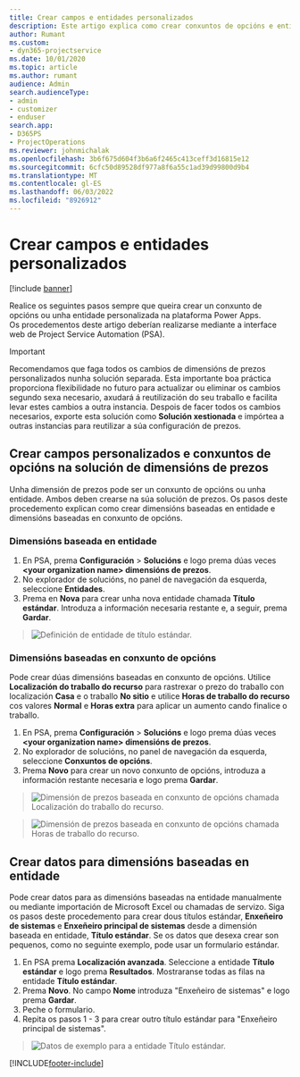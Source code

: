 ```yaml
---
title: Crear campos e entidades personalizados
description: Este artigo explica como crear conxuntos de opcións e entidades na súa propia solución na plataforma Power Apps.
author: Rumant
ms.custom:
- dyn365-projectservice
ms.date: 10/01/2020
ms.topic: article
ms.author: rumant
audience: Admin
search.audienceType:
- admin
- customizer
- enduser
search.app:
- D365PS
- ProjectOperations
ms.reviewer: johnmichalak
ms.openlocfilehash: 3b6f675d604f3b6a6f2465c413ceff3d16815e12
ms.sourcegitcommit: 6cfc50d89528df977a8f6a55c1ad39d99800d9b4
ms.translationtype: MT
ms.contentlocale: gl-ES
ms.lasthandoff: 06/03/2022
ms.locfileid: "8926912"
---
```

# <a name="create-custom-fields-and-entities"></a>Crear campos e entidades personalizados 

[!include [banner](../includes/psa-now-project-operations.md)]

Realice os seguintes pasos sempre que queira crear un conxunto de opcións ou unha entidade personalizada na plataforma Power Apps.  
Os procedementos deste artigo deberían realizarse mediante a interface web de Project Service Automation (PSA).

> [!IMPORTANT]
> Recomendamos que faga todos os cambios de dimensións de prezos personalizados nunha solución separada. Esta importante boa práctica proporciona flexibilidade no futuro para actualizar ou eliminar os cambios segundo sexa necesario, axudará á reutilización do seu traballo e facilita levar estes cambios a outra instancia. Despois de facer todos os cambios necesarios, exporte esta solución como **Solución xestionada** e impórtea a outras instancias para reutilizar a súa configuración de prezos.

  
## <a name="create-custom-fields-and-option-sets-in-the-pricing-dimension-solution"></a>Crear campos personalizados e conxuntos de opcións na solución de dimensións de prezos

Unha dimensión de prezos pode ser un conxunto de opcións ou unha entidade. Ambos deben crearse na súa solución de prezos. Os pasos deste procedemento explican como crear dimensións baseadas en entidade e dimensións baseadas en conxunto de opcións.

### <a name="entity-based-dimensions"></a>Dimensións baseada en entidade

1. En PSA, prema **Configuración** > **Solucións** e logo prema dúas veces **\<your organization name> dimensións de prezos**.
2. No explorador de solucións, no panel de navegación da esquerda, seleccione **Entidades**.
3. Prema en **Nova** para crear unha nova entidade chamada **Título estándar**. Introduza a información necesaria restante e, a seguir, prema **Gardar**.

> ![Definición de entidade de título estándar.](media/Standard-Title-entity-definition.png)


### <a name="option-set-based-dimensions"></a>Dimensións baseadas en conxunto de opcións 
Pode crear dúas dimensións baseadas en conxunto de opcións. Utilice **Localización do traballo do recurso** para rastrexar o prezo do traballo con localización **Casa** e o traballo **No sitio** e utilice **Horas de traballo do recurso** cos valores **Normal** e **Horas extra** para aplicar un aumento cando finalice o traballo.


1. En PSA, prema **Configuración** > **Solucións** e logo prema dúas veces **\<your organization name> dimensións de prezos**. 
2. No explorador de solucións, no panel de navegación da esquerda, seleccione **Conxuntos de opcións**. 
3. Prema **Novo** para crear un novo conxunto de opcións, introduza a información restante necesaria e logo prema **Gardar**.

> ![Dimensión de prezos baseada en conxunto de opcións chamada Localización do traballo do recurso.](media/Option-set-PD-called-Resource-Work-Location.png)

> ![Dimensión de prezos baseada en conxunto de opcións chamada Horas de traballo do recurso.](media/Option-set-PD-called-Resource-Work-Hours.PNG)


## <a name="create-data-for-entity-based-dimensions"></a>Crear datos para dimensións baseadas en entidade

Pode crear datos para as dimensións baseadas na entidade manualmente ou mediante importación de Microsoft Excel ou chamadas de servizo. Siga os pasos deste procedemento para crear dous títulos estándar, **Enxeñeiro de sistemas** e **Enxeñeiro principal de sistemas** desde a dimensión baseada en entidade, **Título estándar**. Se os datos que desexa crear son pequenos, como no seguinte exemplo, pode usar un formulario estándar.

1. En PSA prema **Localización avanzada**. Seleccione a entidade **Título estándar** e logo prema **Resultados**. Mostraranse todas as filas na entidade **Título estándar**.
2. Prema **Novo**. No campo **Nome** introduza "Enxeñeiro de sistemas" e logo prema **Gardar**.
3. Peche o formulario. 
4. Repita os pasos 1 - 3 para crear outro título estándar para "Enxeñeiro principal de sistemas".

> ![Datos de exemplo para a entidade Título estándar.](media/ST-data.png)




[!INCLUDE[footer-include](../includes/footer-banner.md)]
